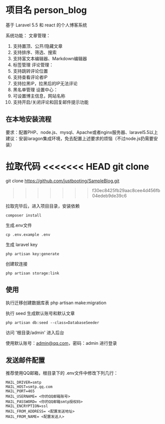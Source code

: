 # 项目名 person_blog

基于 Laravel 5.5 和 react 的个人博客系统

系统功能：
文章管理：
1. 支持置顶、公开/隐藏文章
2. 支持排序、筛选、搜索
3. 支持富文本编辑器、Markdown编辑器
4. 标签管理
评论管理：
1. 支持跳转评论位置
2. 支持查看评论者IP
3. 支持拉黑IP，拉黑后的IP无法评论
4. 黑名单管理
设置中心：
1. 可设置博主信息，网站名称
2. 支持开启/关闭评论和回复邮件提示功能


## 在本地安装流程
要求：配置PHP、node.js、mysql、Apache或者nginx服务器、laravel5.5以上
建议：安装laragon集成环境，免去配置上述要求的烦恼（不过node.js扔需要安装）

拉取代码
<<<<<<< HEAD
git clone 
=======
git clone https://github.com/justbooting/SampleBlog.git
>>>>>>> f30ec8425fb29aac8cee4d456fb04edeb9de39c6

拉取完毕后，进入项目目录，安装依赖

```
composer install
```

生成.env文件

```
cp .env.example .env
```

生成 laravel key

```
php artisan key:generate
```

创建软连接

```
php artisan storage:link
```

## 使用
执行迁移创建数据库表
php artisan make:migration

执行 seed 生成默认账号和默认文章

```
php artisan db:seed --class=DatabaseSeeder
```

访问 '根目录/admin' 进入后台

使用默认账号：admin@qq.com，密码：admin 进行登录




## 发送邮件配置

推荐使用QQ邮箱，根目录下的 .env文件中修改下列几行：

```
MAIL_DRIVER=smtp
MAIL_HOST=smtp.qq.com
MAIL_PORT=465
MAIL_USERNAME= <你的QQ邮箱账号>
MAIL_PASSWORD= <你的QQ邮箱smtp授权码>
MAIL_ENCRYPTION=ssl
MAIL_FROM_ADDRESS= <配置发送地址>
MAIL_FROM_NAME= <配置发送人>
```

